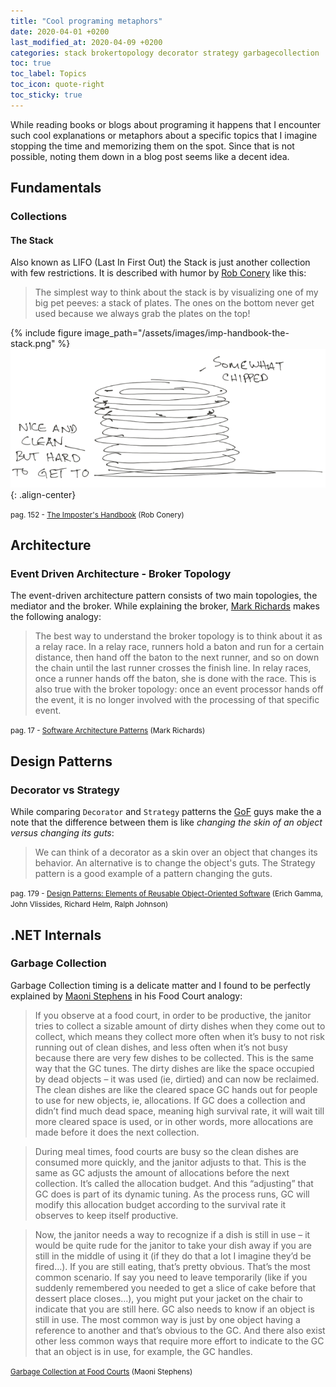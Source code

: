 ```yaml
---
title: "Cool programing metaphors"
date: 2020-04-01 +0200
last_modified_at: 2020-04-09 +0200
categories: stack brokertopology decorator strategy garbagecollection
toc: true
toc_label: Topics
toc_icon: quote-right
toc_sticky: true
---
```


While reading books or blogs about programing it happens that I encounter such cool explanations or metaphors about a specific topics that I imagine stopping the time and memorizing them on the spot. Since that is not possible, noting them down in a blog post seems like a decent idea.

## Fundamentals

### Collections

#### The Stack

Also known as LIFO (Last In First Out) the Stack is just another collection with few restrictions. It is described with humor by [Rob Conery](https://rob.conery.io/) like this:

> The simplest way to think about the stack is by visualizing one of my big pet peeves: a stack of plates. The ones on the bottom never get used because we always grab the plates on the top!

{% include figure image_path="/assets/images/imp-handbook-the-stack.png" %}
![image-center](/assets/images/imp-handbook-the-stack.png){: .align-center}

<small>pag. 152 - [The Imposter's Handbook](https://bigmachine.io/products/the-imposters-handbook/) (Rob Conery)</small>

## Architecture

### Event Driven Architecture - Broker Topology

The event-driven architecture pattern consists of two main topologies, the mediator and the broker. While explaining the broker, [Mark Richards](https://www.goodreads.com/author/show/19751098.Mark_Richards) makes the following analogy:
> The best way to understand the broker topology is to think about it as a relay race. In a relay race, runners hold a baton and run for a certain distance, then hand off the baton to the next runner, and so on down the chain until the last runner crosses the finish line. In relay races, once a runner hands off the baton, she is done with the race. This is also true with the broker topology: once an event processor hands off the event, it is no longer involved with the processing of that specific event.

<small>pag. 17 - [Software Architecture Patterns](https://www.goodreads.com/en/book/show/25091671) (Mark Richards)</small>

## Design Patterns

### Decorator vs Strategy

While comparing `Decorator` and `Strategy` patterns the [GoF](http://wiki.c2.com/?GangOfFour) guys make the a note that the difference between them is like *changing the skin of an object versus changing its guts*:
> We can think of a decorator as a skin over an object that changes its behavior. An alternative is to change the object's guts. The Strategy pattern is a good example of a pattern changing the guts.

<small>pag. 179 - [Design Patterns: Elements of Reusable Object-Oriented Software](https://www.amazon.com/Design-Patterns-Object-Oriented-Addison-Wesley-Professional-ebook/dp/B000SEIBB8) (Erich Gamma, John Vlissides, Richard Helm, Ralph Johnson)</small>

## .NET Internals

### Garbage Collection

Garbage Collection timing is a delicate matter and I found to be perfectly explained by [Maoni Stephens](https://devblogs.microsoft.com/dotnet/author/maoni/) in his Food Court analogy:

> If you observe at a food court, in order to be productive, the janitor tries to collect a sizable amount of dirty dishes when they come out to collect, which means they collect more often when it’s busy to not risk running out of clean dishes, and less often when it’s not busy because there are very few dishes to be collected. This is the same way that the GC tunes. The dirty dishes are like the space occupied by dead objects – it was used (ie, dirtied) and can now be reclaimed. The clean dishes are like the cleared space GC hands out for people to use for new objects, ie, allocations. If GC does a collection and didn’t find much dead space, meaning high survival rate, it will wait till more cleared space is used, or in other words, more allocations are made before it does the next collection.

> During meal times, food courts are busy so the clean dishes are consumed more quickly, and the janitor adjusts to that. This is the same as GC adjusts the amount of allocations before the next collection. It’s called the allocation budget. And this “adjusting” that GC does is part of its dynamic tuning. As the process runs, GC will modify this allocation budget according to the survival rate it observes to keep itself productive.

> Now, the janitor needs a way to recognize if a dish is still in use – it would be quite rude for the janitor to take your dish away if you are still in the middle of using it (if they do that a lot I imagine they’d be fired…). If you are still eating, that’s pretty obvious. That’s the most common scenario. If say you need to leave temporarily (like if you suddenly remembered you needed to get a slice of cake before that dessert place closes…), you might put your jacket on the chair to indicate that you are still here. GC also needs to know if an object is still in use. The most common way is just by one object having a reference to another and that’s obvious to the GC. And there also exist other less common ways that require more effort to indicate to the GC that an object is in use, for example, the GC handles.

<small>[Garbage Collection at Food Courts](https://devblogs.microsoft.com/dotnet/garbage-collection-at-food-courts/) (Maoni Stephens)</small>